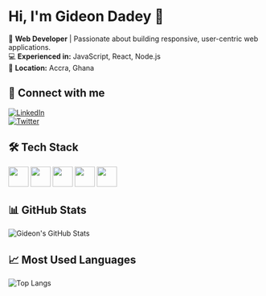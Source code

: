 # Hi, I'm Gideon Dadey 👋  

🚀 **Web Developer** | Passionate about building responsive, user-centric web applications.  
💻 **Experienced in:** JavaScript, React, Node.js  
📍 **Location:** Accra, Ghana  

## 🔗 Connect with me  
[![LinkedIn](https://img.shields.io/badge/LinkedIn-Profile-blue?style=flat&logo=linkedin)](https://www.linkedin.com/in/gideon-dadey-263128182/)  
[![Twitter](https://img.shields.io/badge/Twitter-Profile-blue?style=flat&logo=twitter)](https://twitter.com/cannymirah)  

## 🛠️ Tech Stack  
<p align="left">
  <img src="https://cdn.jsdelivr.net/gh/devicons/devicon/icons/javascript/javascript-original.svg" height="40"/>
  <img src="https://cdn.jsdelivr.net/gh/devicons/devicon/icons/react/react-original.svg" height="40"/>
  <img src="https://cdn.jsdelivr.net/gh/devicons/devicon/icons/nodejs/nodejs-original.svg" height="40"/>
  <img src="https://cdn.jsdelivr.net/gh/devicons/devicon/icons/html5/html5-original.svg" height="40"/>
  <img src="https://cdn.jsdelivr.net/gh/devicons/devicon/icons/css3/css3-original.svg" height="40"/>
</p>

## 📊 GitHub Stats  
![Gideon's GitHub Stats](https://github-readme-stats.vercel.app/api?username=Cannymirah22&show_icons=true&theme=dark)  

## 📈 Most Used Languages  
![Top Langs](https://github-readme-stats.vercel.app/api/top-langs/?username=Cannymirah22&layout=compact)  
